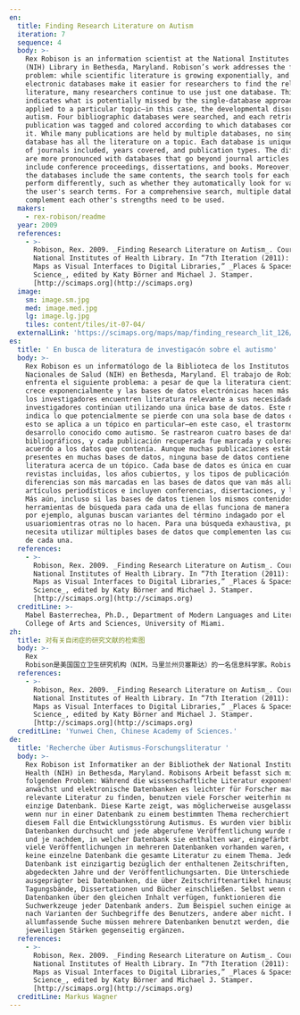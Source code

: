 ```yaml
---
en:
  title: Finding Research Literature on Autism
  iteration: 7
  sequence: 4
  body: >-
    Rex Robison is an information scientist at the National Institutes of Health
    (NIH) Library in Bethesda, Maryland. Robison’s work addresses the following
    problem: while scientific literature is growing exponentially, and
    electronic databases make it easier for researchers to find the relevant
    literature, many researchers continue to use just one database. This map
    indicates what is potentially missed by the single-database approach when
    applied to a particular topic—in this case, the developmental disorder of
    autism. Four bibliographic databases were searched, and each retrieved
    publication was tagged and colored according to which databases contained
    it. While many publications are held by multiple databases, no single
    database has all the literature on a topic. Each database is unique in terms
    of journals included, years covered, and publication types. The differences
    are more pronounced with databases that go beyond journal articles to
    include conference proceedings, dissertations, and books. Moreover, even if
    the databases include the same contents, the search tools for each database
    perform differently, such as whether they automatically look for variants of
    the user's search terms. For a comprehensive search, multiple databases that
    complement each other's strengths need to be used.
  makers:
    - rex-robison/readme
  year: 2009
  references:
    - >-
      Robison, Rex. 2009. _Finding Research Literature on Autism_. Courtesy of
      National Institutes of Health Library. In “7th Iteration (2011): Science
      Maps as Visual Interfaces to Digital Libraries,” _Places & Spaces: Mapping
      Science_, edited by Katy Börner and Michael J. Stamper.
      [http://scimaps.org](http://scimaps.org)
  image:
    sm: image.sm.jpg
    med: image.med.jpg
    lg: image.lg.jpg
    tiles: content/tiles/it-07-04/
  externalLink: 'https://scimaps.org/maps/map/finding_research_lit_126/detail'
es:
  title: ' En busca de literatura de investigacón sobre el autismo'
  body: >-
    Rex Robison es un informatólogo de la Biblioteca de los Institutos
    Nacionales de Salud (NIH) en Bethesda, Maryland. El trabajo de Robinson
    enfrenta el siguiente problema: a pesar de que la literatura científica
    crece exponencialmente y las bases de datos electrónicas hacen más fácil que
    los investigadores encuentren literatura relevante a sus necesidades, muchos
    investigadores continúan utilizando una única base de datos. Este mapa
    indica lo que potencialmente se pierde con una sola base de datos cuando
    esto se aplica a un tópico en particular—en este caso, el trastorno del
    desarrollo conocido como autismo. Se rastrearon cuatro bases de datos
    bibliográficos, y cada publicación recuperada fue marcada y coloreada de
    acuerdo a los datos que contenía. Aunque muchas publicaciones están
    presentes en muchas bases de datos, ninguna base de datos contiene toda la
    literatura acerca de un tópico. Cada base de datos es única en cuanto a las
    revistas incluidas, los años cubiertos, y los tipos de publicación. Las
    diferencias son más marcadas en las bases de datos que van más allá de los
    artículos periodísticos e incluyen conferencias, disertaciones, y libros.
    Más aún, incluso si las bases de datos tienen los mismos contenidos, las
    herramientas de búsqueda para cada una de ellas funciona de manera distinta:
    por ejemplo, algunas buscan variantes del término indagado por el
    usuariomientras otras no lo hacen. Para una búsqueda exhaustiva, pues, se
    necesita utilizar múltiples bases de datos que complementen las cualidades
    de cada una.
  references:
    - >-
      Robison, Rex. 2009. _Finding Research Literature on Autism_. Courtesy of
      National Institutes of Health Library. In “7th Iteration (2011): Science
      Maps as Visual Interfaces to Digital Libraries,” _Places & Spaces: Mapping
      Science_, edited by Katy Börner and Michael J. Stamper.
      [http://scimaps.org](http://scimaps.org)
  creditLine: >-
    Mabel Basterrechea, Ph.D., Department of Modern Languages and Literatures,
    College of Arts and Sciences, University of Miami.
zh:
  title: 对有关自闭症的研究文献的检索图
  body: >-
    Rex
    Robison是美国国立卫生研究机构（NIM，马里兰州贝塞斯达）的一名信息科学家。Robison的工作主要是解决以下问题：随着科学文献呈指数型增长，数字数据库使得研究人员能更容易地寻找到相关文献，但很多研究者仍然只使用一种数据库。此图谱展示了仅在一个数据库中寻找一个特定主题的文献会潜在错过什么，此例中的主题是自闭症的发展障碍。使用四个书目数据库进行检索，并对每个检索到的出版物根据不同的数据库进行标注以及上色。多数出版物能在多个数据库中检索到，并且没有一个数据库包含此主题的所有文献。就包含的期刊、覆盖的年限以及出版物的类型来看，每个数据库都是唯一的。如果从期刊文献扩展到回忆文献、学位论文和书籍等，数据库的差异性则更加明显。此外，即使数据库包含相同的内容，每个数据库平台提供的检索工具也不相同，如是否会自动对用户使用的检索词进行修正等。想要得到一个全面的检索，需要使用多个数据库来取长补短。
  references:
    - >-
      Robison, Rex. 2009. _Finding Research Literature on Autism_. Courtesy of
      National Institutes of Health Library. In “7th Iteration (2011): Science
      Maps as Visual Interfaces to Digital Libraries,” _Places & Spaces: Mapping
      Science_, edited by Katy Börner and Michael J. Stamper.
      [http://scimaps.org](http://scimaps.org)
  creditLine: 'Yunwei Chen, Chinese Academy of Sciences.'
de:
  title: 'Recherche über Autismus-Forschungsliteratur '
  body: >-
    Rex Robison ist Informatiker an der Bibliothek der National Institutes of
    Health (NIH) in Bethesda, Maryland. Robisons Arbeit befasst sich mit dem
    folgenden Problem: Während die wissenschaftliche Literatur exponentiell
    anwächst und elektronische Datenbanken es leichter für Forscher machen, die
    relevante Literatur zu finden, benutzen viele Forscher weiterhin nur eine
    einzige Datenbank. Diese Karte zeigt, was möglicherweise ausgelassen wird,
    wenn nur in einer Datenbank zu einem bestimmten Thema recherchiert wird—in
    diesem Fall die Entwicklungsstörung Autismus. Es wurden vier bibliografische
    Datenbanken durchsucht und jede abgerufene Veröffentlichung wurde markiert
    und je nachdem, in welcher Datenbank sie enthalten war, eingefärbt. Während
    viele Veröffentlichungen in mehreren Datenbanken vorhanden waren, enthielt
    keine einzelne Datenbank die gesamte Literatur zu einem Thema. Jede
    Datenbank ist einzigartig bezüglich der enthaltenen Zeitschriften, der
    abgedeckten Jahre und der Veröffentlichungsarten. Die Unterschiede sind
    ausgeprägter bei Datenbanken, die über Zeitschriftenartikel hinausgehen und
    Tagungsbände, Dissertationen und Bücher einschließen. Selbst wenn die
    Datenbanken über den gleichen Inhalt verfügen, funktionieren die
    Suchwerkzeuge jeder Datenbank anders. Zum Beispiel suchen einige automatisch
    nach Varianten der Suchbegriffe des Benutzers, andere aber nicht. Für eine
    allumfassende Suche müssen mehrere Datenbanken benutzt werden, die ihre
    jeweiligen Stärken gegenseitig ergänzen.
  references:
    - >-
      Robison, Rex. 2009. _Finding Research Literature on Autism_. Courtesy of
      National Institutes of Health Library. In “7th Iteration (2011): Science
      Maps as Visual Interfaces to Digital Libraries,” _Places & Spaces: Mapping
      Science_, edited by Katy Börner and Michael J. Stamper.
      [http://scimaps.org](http://scimaps.org)
  creditLine: Markus Wagner
---
```

